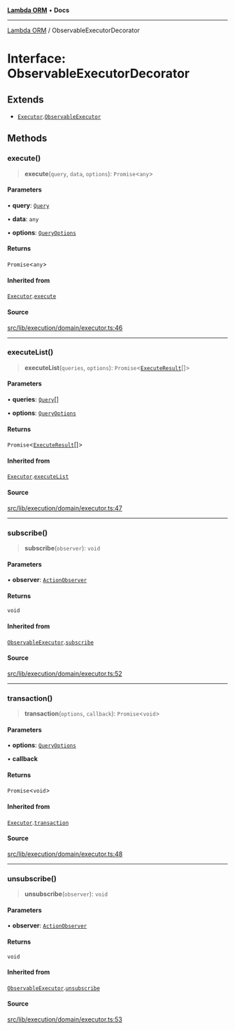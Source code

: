 [**Lambda ORM**](../README.md) • **Docs**

***

[Lambda ORM](../README.md) / ObservableExecutorDecorator

# Interface: ObservableExecutorDecorator

## Extends

- [`Executor`](Executor.md).[`ObservableExecutor`](ObservableExecutor.md)

## Methods

### execute()

> **execute**(`query`, `data`, `options`): `Promise`\<`any`\>

#### Parameters

• **query**: [`Query`](../classes/Query.md)

• **data**: `any`

• **options**: [`QueryOptions`](QueryOptions.md)

#### Returns

`Promise`\<`any`\>

#### Inherited from

[`Executor`](Executor.md).[`execute`](Executor.md#execute)

#### Source

[src/lib/execution/domain/executor.ts:46](https://github.com/lambda-orm/lambdaorm/blob/e088a13668d4c76ed97a2e183e8be7b4067f2f34/src/lib/execution/domain/executor.ts#L46)

***

### executeList()

> **executeList**(`queries`, `options`): `Promise`\<[`ExecuteResult`](ExecuteResult.md)[]\>

#### Parameters

• **queries**: [`Query`](../classes/Query.md)[]

• **options**: [`QueryOptions`](QueryOptions.md)

#### Returns

`Promise`\<[`ExecuteResult`](ExecuteResult.md)[]\>

#### Inherited from

[`Executor`](Executor.md).[`executeList`](Executor.md#executelist)

#### Source

[src/lib/execution/domain/executor.ts:47](https://github.com/lambda-orm/lambdaorm/blob/e088a13668d4c76ed97a2e183e8be7b4067f2f34/src/lib/execution/domain/executor.ts#L47)

***

### subscribe()

> **subscribe**(`observer`): `void`

#### Parameters

• **observer**: [`ActionObserver`](../classes/ActionObserver.md)

#### Returns

`void`

#### Inherited from

[`ObservableExecutor`](ObservableExecutor.md).[`subscribe`](ObservableExecutor.md#subscribe)

#### Source

[src/lib/execution/domain/executor.ts:52](https://github.com/lambda-orm/lambdaorm/blob/e088a13668d4c76ed97a2e183e8be7b4067f2f34/src/lib/execution/domain/executor.ts#L52)

***

### transaction()

> **transaction**(`options`, `callback`): `Promise`\<`void`\>

#### Parameters

• **options**: [`QueryOptions`](QueryOptions.md)

• **callback**

#### Returns

`Promise`\<`void`\>

#### Inherited from

[`Executor`](Executor.md).[`transaction`](Executor.md#transaction)

#### Source

[src/lib/execution/domain/executor.ts:48](https://github.com/lambda-orm/lambdaorm/blob/e088a13668d4c76ed97a2e183e8be7b4067f2f34/src/lib/execution/domain/executor.ts#L48)

***

### unsubscribe()

> **unsubscribe**(`observer`): `void`

#### Parameters

• **observer**: [`ActionObserver`](../classes/ActionObserver.md)

#### Returns

`void`

#### Inherited from

[`ObservableExecutor`](ObservableExecutor.md).[`unsubscribe`](ObservableExecutor.md#unsubscribe)

#### Source

[src/lib/execution/domain/executor.ts:53](https://github.com/lambda-orm/lambdaorm/blob/e088a13668d4c76ed97a2e183e8be7b4067f2f34/src/lib/execution/domain/executor.ts#L53)
